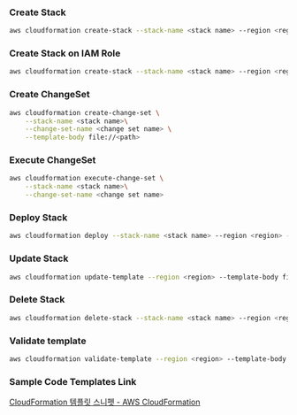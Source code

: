 ### **Create Stack**

```bash
aws cloudformation create-stack --stack-name <stack name> --region <region> --template-body file://<path>
```

### **Create Stack on IAM Role**

```bash
aws cloudformation create-stack --stack-name <stack name> --region <region> --template-body file://<path> --capabilities CAPABILITY_NAMED_IAM
```

### **Create ChangeSet**

```bash
aws cloudformation create-change-set \
	--stack-name <stack name>\
	--change-set-name <change set name> \
	--template-body file://<path>
```

### Execute ChangeSet

```bash
aws cloudformation execute-change-set \
	--stack-name <stack name>\
	--change-set-name <change set name>
```

### **Deploy Stack**

```bash
aws cloudformation deploy --stack-name <stack name> --region <region> --template-file <path>
```

### **Update Stack**

```bash
aws cloudformation update-template --region <region> --template-body file://<path>
```

### **Delete Stack**

```bash
aws cloudformation delete-stack --stack-name <stack name> --region <region>
```

### **Validate template**

```bash
aws cloudformation validate-template --region <region> --template-body file://<path>
```

### **Sample Code Templates Link**

[CloudFormation 템플릿 스니펫 - AWS CloudFormation](https://docs.aws.amazon.com/ko_kr/AWSCloudFormation/latest/UserGuide/CHAP_TemplateQuickRef.html)
